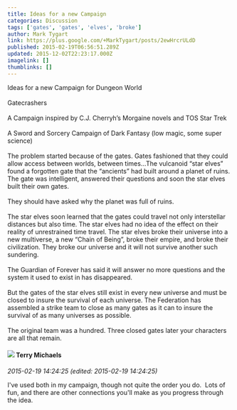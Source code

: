 ```yaml
---
title: Ideas for a new Campaign
categories: Discussion
tags: ['gates', 'gates', 'elves', 'broke']
author: Mark Tygart
link: https://plus.google.com/+MarkTygart/posts/2ewHrcrULdD
published: 2015-02-19T06:56:51.289Z
updated: 2015-12-02T22:23:17.000Z
imagelink: []
thumblinks: []
---
```


Ideas for a new Campaign for Dungeon World<br /><br />Gatecrashers<br /><br />A Campaign inspired by C.J. Cherryh’s Morgaine novels and TOS Star Trek<br /><br />A Sword and Sorcery Campaign of Dark Fantasy (low magic, some super science)<br /><br />The problem started because of the gates. Gates fashioned that they could allow access between worlds, between times…The vulcanoid “star elves” found a forgotten gate that the “ancients” had built around a planet of ruins. The gate was intelligent, answered their questions and soon the star elves built their own gates.<br /><br />They should have asked why the planet was full of ruins. <br /><br />The star elves soon learned that the gates could travel not only interstellar distances but also time. The star elves had no idea of the effect on their reality of unrestrained time travel. The star elves broke their universe into a new multiverse, a new “Chain of Being”, broke their empire, and broke their civilization. They broke our universe and it will not survive another such sundering.<br /><br />The Guardian of Forever has said it will answer no more questions and the system it used to exist in has disappeared.<br /><br />But the gates of the star elves still exist in every new universe and must be closed to insure the survival of each universe. The Federation has assembled a strike team to close as many gates as it can to insure the survival of as many universes as possible.<br /><br />The original team was a hundred. Three closed gates later your characters are all that remain. 
<div id='comment z134dxu5cqvyyfwcd22sizqwevrchveui'>
  <h4><img src='{{site.baseurl}}//images/avatars/110368788243170163922_photo.jpg'> Terry Michaels</h4>
      <p><cite>2015-02-19 14:24:25 (edited: 2015-02-19 14:24:25)</cite></p>
        <p>I&#39;ve used both in my campaign, though not quite the order you do.  Lots of fun, and there are other connections you&#39;ll make as you progress through the idea.</p>
</div>
        
